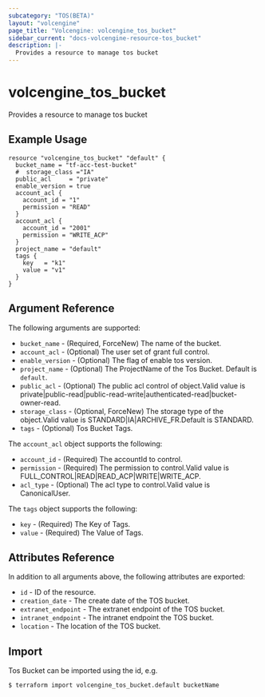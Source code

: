 ```yaml
---
subcategory: "TOS(BETA)"
layout: "volcengine"
page_title: "Volcengine: volcengine_tos_bucket"
sidebar_current: "docs-volcengine-resource-tos_bucket"
description: |-
  Provides a resource to manage tos bucket
---
```

# volcengine_tos_bucket
Provides a resource to manage tos bucket
## Example Usage
```hcl
resource "volcengine_tos_bucket" "default" {
  bucket_name = "tf-acc-test-bucket"
  #  storage_class ="IA"
  public_acl     = "private"
  enable_version = true
  account_acl {
    account_id = "1"
    permission = "READ"
  }
  account_acl {
    account_id = "2001"
    permission = "WRITE_ACP"
  }
  project_name = "default"
  tags {
    key   = "k1"
    value = "v1"
  }
}
```
## Argument Reference
The following arguments are supported:
* `bucket_name` - (Required, ForceNew) The name of the bucket.
* `account_acl` - (Optional) The user set of grant full control.
* `enable_version` - (Optional) The flag of enable tos version.
* `project_name` - (Optional) The ProjectName of the Tos Bucket. Default is `default`.
* `public_acl` - (Optional) The public acl control of object.Valid value is private|public-read|public-read-write|authenticated-read|bucket-owner-read.
* `storage_class` - (Optional, ForceNew) The storage type of the object.Valid value is STANDARD|IA|ARCHIVE_FR.Default is STANDARD.
* `tags` - (Optional) Tos Bucket Tags.

The `account_acl` object supports the following:

* `account_id` - (Required) The accountId to control.
* `permission` - (Required) The permission to control.Valid value is FULL_CONTROL|READ|READ_ACP|WRITE|WRITE_ACP.
* `acl_type` - (Optional) The acl type to control.Valid value is CanonicalUser.

The `tags` object supports the following:

* `key` - (Required) The Key of Tags.
* `value` - (Required) The Value of Tags.

## Attributes Reference
In addition to all arguments above, the following attributes are exported:
* `id` - ID of the resource.
* `creation_date` - The create date of the TOS bucket.
* `extranet_endpoint` - The extranet endpoint of the TOS bucket.
* `intranet_endpoint` - The intranet endpoint the TOS bucket.
* `location` - The location of the TOS bucket.


## Import
Tos Bucket can be imported using the id, e.g.
```
$ terraform import volcengine_tos_bucket.default bucketName
```

